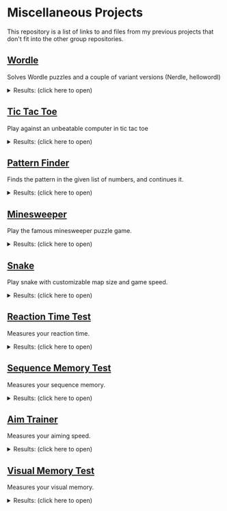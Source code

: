 # Miscellaneous Projects

This repository is a list of links to and files from my previous projects that don't fit into the other group repositories.

## [Wordle](https://github.com/EgeEken/Wordle)

Solves Wordle puzzles and a couple of variant versions (Nerdle, hellowordl)

<details><summary>Results: (click here to open)</summary>
<p>

<details><summary>Original Wordle</summary>
<p>

### Game

![image](https://user-images.githubusercontent.com/96302110/165194035-9822b452-fff7-4ab7-a4e0-d9b5544b2e91.png)

### Inputs

![image](https://user-images.githubusercontent.com/96302110/165194143-ab3a0c4a-f0b9-476a-9fdc-bb57bfc5fd8b.png)

### Results

![image](https://user-images.githubusercontent.com/96302110/165194165-47983fcf-499b-4b29-a3a5-86ef829b2089.png)

</p>
</details>

<details><summary>Nerdle</summary>
<p>

### Game
![image](https://user-images.githubusercontent.com/96302110/165194567-b2bf3e99-41d6-49aa-a1a9-c21770f14bb5.png)

### Inputs
![image](https://user-images.githubusercontent.com/96302110/165194598-73440b82-3476-4856-9193-8c0f7340ab8d.png)

### Results
![image](https://user-images.githubusercontent.com/96302110/165194655-0f905b24-fe2e-400e-94de-9f81157dc7c0.png)

</p>
</details>

</p>
</details>



## [Tic Tac Toe](https://github.com/EgeEken/TicTacToe)

Play against an unbeatable computer in tic tac toe

<details><summary>Results: (click here to open)</summary>
<p>

![image](https://user-images.githubusercontent.com/96302110/165193661-14a39768-7fd5-4d0f-88fc-0ce2f6a91560.png)

</p>
</details>


## [Pattern Finder](https://github.com/EgeEken/Pattern-Finder)

Finds the pattern in the given list of numbers, and continues it.

<details><summary>Results: (click here to open)</summary>
<p>

![image](https://user-images.githubusercontent.com/96302110/182657875-fbdc7ec9-b546-45ef-9df3-7285fd2184d7.png)

![image](https://user-images.githubusercontent.com/96302110/182663075-beb6489c-16a2-440d-92fb-c04ce3e2eb5e.png)

</p>
</details>

## [Minesweeper](https://github.com/EgeEken/Minesweeper)

Play the famous minesweeper puzzle game.

<details><summary>Results: (click here to open)</summary>
<p>

![image](https://user-images.githubusercontent.com/96302110/185715231-b8473ca3-27c6-47b5-8928-288c38f65575.png)

</p>
</details>

## [Snake](https://github.com/EgeEken/Snake)

Play snake with customizable map size and game speed.

<details><summary>Results: (click here to open)</summary>
<p>

![Snake gameplay (2)](https://user-images.githubusercontent.com/96302110/190721748-cf02d6f6-521d-43e4-94df-17f31a90965c.gif)

</p>
</details>


## [Reaction Time Test](https://github.com/EgeEken/Reaction)

Measures your reaction time.

<details><summary>Results: (click here to open)</summary>
<p>


![reaction time gameplay fix](https://user-images.githubusercontent.com/96302110/195985409-5692d1ed-3abd-4a85-bd95-c5d28024be7c.gif)

</p>
</details>

## [Sequence Memory Test](https://github.com/EgeEken/Sequence)

Measures your sequence memory.

<details><summary>Results: (click here to open)</summary>
<p>

![sequence](https://user-images.githubusercontent.com/96302110/196301263-31e1ed65-89d0-48f2-b758-50373a658580.gif)

</p>
</details>

## [Aim Trainer](https://github.com/EgeEken/Aim)

Measures your aiming speed.

<details><summary>Results: (click here to open)</summary>
<p>

![Aim](https://user-images.githubusercontent.com/96302110/196504214-85d8775a-e413-4084-919b-cc26d1671a84.gif)

</p>
</details>

## [Visual Memory Test](https://github.com/EgeEken/Visual)

Measures your visual memory.

<details><summary>Results: (click here to open)</summary>
<p>

![visual memory gameplay_Trim](https://user-images.githubusercontent.com/96302110/196817239-f9d0f27a-9d6b-4f45-92cf-a2c9b146aa92.gif)

</p>
</details>
